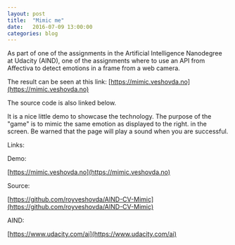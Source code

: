 ```yaml
---
layout: post
title:  "Mimic me"
date:   2016-07-09 13:00:00
categories: blog
---
```

As part of one of the assignments in the Artificial Intelligence Nanodegree at Udacity (AIND), one of the assignments where to use an API from Affectiva to detect emotions in a frame from a web camera.

The result can be seen at this link: [https://mimic.veshovda.no](https://mimic.veshovda.no)

The source code is also linked below.

It is a nice little demo to showcase the technology. The purpose of the "game" is to mimic the same emotion as displayed to the right. in the screen. Be warned that the page will play a sound when you are successful.


Links:

Demo:

[https://mimic.veshovda.no](https://mimic.veshovda.no)

Source:

[https://github.com/royveshovda/AIND-CV-Mimic](https://github.com/royveshovda/AIND-CV-Mimic)

AIND:

[https://www.udacity.com/ai](https://www.udacity.com/ai)
